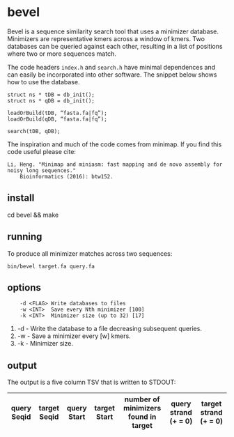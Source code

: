 
# bevel

Bevel is a sequence similarity search tool that uses a minimizer database.  Minimizers are representative kmers across a window of kmers.  Two databases can be queried against each other, resulting in a list of positions where two or more sequences match. 

The  code headers ```index.h``` and ```search.h``` have minimal dependences and can easily be incorporated into other software.  The snippet below shows how to use the database.

```
struct ns * tDB = db_init();
struct ns * qDB = db_init();

loadOrBuild(tDB, “fasta.fa|fq”);
loadOrBuild(qDB, “fasta.fa|fq”);

search(tDB, qDB);
```

The inspiration and much of the code comes from minimap.  If you find this code useful please cite:
```
Li, Heng. "Minimap and miniasm: fast mapping and de novo assembly for noisy long sequences." 
    Bioinformatics (2016): btw152.
```

## install 
cd bevel && make

## running

To produce all minimizer matches across two sequences:

```
bin/bevel target.fa query.fa
```

## options 

```
    -d <FLAG> Write databases to files
    -w <INT>  Save every Nth minimizer [100]
    -k <INT>  Minimizer size (up to 32) [17]
```

1. -d - Write the database to a file decreasing subsequent queries.
2. -w - Save a minimizer every [w] kmers.
3. -k - Minimizer size.  

## output

The output is a five column TSV that is written to STDOUT:




|  query Seqid | target Seqid  | query Start | target Start | number of minimizers found in target  | query strand (+ = 0) | target strand (+ = 0)| 
| ------------ | ------------- | ----------- | ------------ | --------------------------------------| -------------------- | -------------------- | 


 
